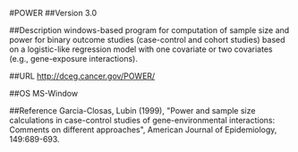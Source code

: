 #POWER
##Version
3.0

##Description
windows-based program for computation of sample size and power for binary outcome studies (case-control and cohort studies) based on a logistic-like regression model with one covariate or two covariates (e.g., gene-exposure interactions).

##URL
http://dceg.cancer.gov/POWER/

##OS
MS-Window

##Reference
Garcia-Closas, Lubin (1999), "Power and sample size calculations in case-control studies of gene-environmental interactions: Comments on different approaches", American Journal of Epidemiology, 149:689-693.

